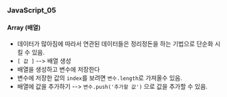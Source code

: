 ### JavaScript_05

#### Array (배열)
- 데이터가 많아짐에 따라서 연관된 데이터들은 정리정돈을 하는 기법으로 단순화 시킬 수 있음.
- `[ 값 ]` --> 배열 생성
- 배열을 생성하고 변수에 저장한다
- 변수에 저장한 값의 `index`를 보려면 `변수.length`로 가져올수 있음.
- 배열에 값을 추가하기 --> `변수.push('추가할 값')` 으로 값을 추가할 수 있음.